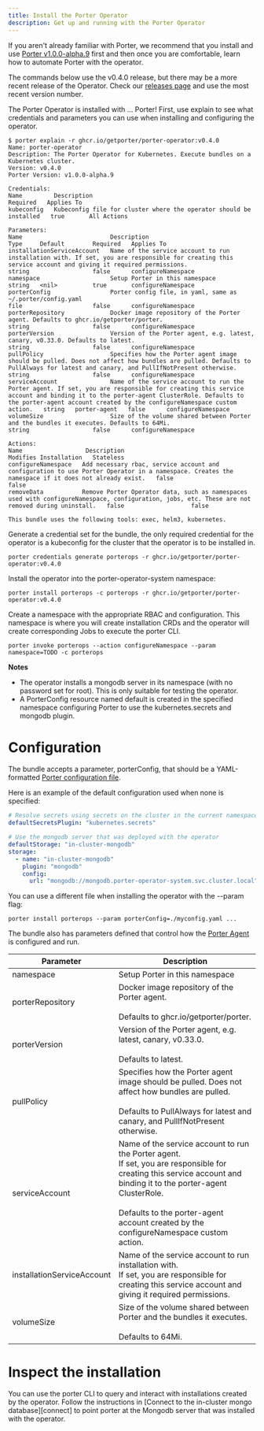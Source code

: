 ```yaml
---
title: Install the Porter Operator
description: Get up and running with the Porter Operator
---
```


If you aren't already familiar with Porter, we recommend that you install and use [Porter v1.0.0-alpha.9][install-porter] first and then once you are comfortable, learn how to automate Porter with the operator.

The commands below use the v0.4.0 release, but there may be a more recent release of the Operator.
Check our [releases page](https://github.com/getporter/operator/releases) and use the most recent version number.

The Porter Operator is installed with ... Porter!
First, use explain to see what credentials and parameters you can use when installing and configuring the operator.

```
$ porter explain -r ghcr.io/getporter/porter-operator:v0.4.0
Name: porter-operator
Description: The Porter Operator for Kubernetes. Execute bundles on a Kubernetes cluster.
Version: v0.4.0
Porter Version: v1.0.0-alpha.9

Credentials:
Name         Description                                                          Required   Applies To
kubeconfig   Kubeconfig file for cluster where the operator should be installed   true       All Actions

Parameters:
Name                         Description                                                                                                                                                                                                                                                 Type     Default        Required   Applies To
installationServiceAccount   Name of the service account to run installation with. If set, you are responsible for creating this service account and giving it required permissions.                                                                                                     string                  false      configureNamespace
namespace                    Setup Porter in this namespace                                                                                                                                                                                                                              string   <nil>          true       configureNamespace
porterConfig                 Porter config file, in yaml, same as ~/.porter/config.yaml                                                                                                                                                                                                  file                    false      configureNamespace
porterRepository             Docker image repository of the Porter agent. Defaults to ghcr.io/getporter/porter.                                                                                                                                                                          string                  false      configureNamespace
porterVersion                Version of the Porter agent, e.g. latest, canary, v0.33.0. Defaults to latest.                                                                                                                                                                              string                  false      configureNamespace
pullPolicy                   Specifies how the Porter agent image should be pulled. Does not affect how bundles are pulled. Defaults to PullAlways for latest and canary, and PullIfNotPresent otherwise.                                                                                string                  false      configureNamespace
serviceAccount               Name of the service account to run the Porter agent. If set, you are responsible for creating this service account and binding it to the porter-agent ClusterRole. Defaults to the porter-agent account created by the configureNamespace custom action.   string   porter-agent   false      configureNamespace
volumeSize                   Size of the volume shared between Porter and the bundles it executes. Defaults to 64Mi.                                                                                                                                                                     string                  false      configureNamespace

Actions:
Name                  Description                                                                                                                                        Modifies Installation   Stateless
configureNamespace   Add necessary rbac, service account and configuration to use Porter Operator in a namespace. Creates the namespace if it does not already exist.   false                   false
removeData           Remove Porter Operator data, such as namespaces used with configureNamespace, configuration, jobs, etc. These are not removed during uninstall.   false                   false

This bundle uses the following tools: exec, helm3, kubernetes.
```

Generate a credential set for the bundle, the only required credential for the operator is a kubeconfig for the cluster that the operator is to be installed in.
```
porter credentials generate porterops -r ghcr.io/getporter/porter-operator:v0.4.0
```

Install the operator into the porter-operator-system namespace:
```
porter install porterops -c porterops -r ghcr.io/getporter/porter-operator:v0.4.0
```

Create a namespace with the appropriate RBAC and configuration. This namespace is where you will create installation CRDs and the operator will create corresponding Jobs to execute the porter CLI.

```
porter invoke porterops --action configureNamespace --param namespace=TODO -c porterops
```

**Notes**
* The operator installs a mongodb server in its namespace (with no password set for root). This is only
  suitable for testing the operator.
* A PorterConfig resource named default is created in the specified namespace configuring Porter to use
  the kubernetes.secrets and mongodb plugin.

# Configuration

The bundle accepts a parameter, porterConfig, that should be a YAML-formatted [Porter configuration file](/configuration/).

Here is an example of the default configuration used when none is specified:

```yaml
# Resolve secrets using secrets on the cluster in the current namespace.
defaultSecretsPlugin: "kubernetes.secrets"

# Use the mongodb server that was deployed with the operator
defaultStorage: "in-cluster-mongodb"
storage:
  - name: "in-cluster-mongodb"
    plugin: "mongodb"
    config:
      url: "mongodb://mongodb.porter-operator-system.svc.cluster.local"
```

You can use a different file when installing the operator with the \--param flag:

```
porter install porterops --param porterConfig=./myconfig.yaml ...
```

The bundle also has parameters defined that control how the [Porter Agent] is configured and run.

| Parameter  | Description  |
|---|---|
| namespace  | Setup Porter in this namespace  |
| porterRepository  | Docker image repository of the Porter agent.<br/><br/>Defaults to ghcr.io/getporter/porter.  |
| porterVersion  | Version of the Porter agent, e.g. latest, canary, v0.33.0.<br/><br/>Defaults to latest.  |
| pullPolicy  | Specifies how the Porter agent image should be pulled. Does not affect how bundles are pulled.<br/><br/>Defaults to PullAlways for latest and canary, and PullIfNotPresent otherwise.  |
| serviceAccount  | Name of the service account to run the Porter agent.<br/>If set, you are responsible for creating this service account and binding it to the porter-agent ClusterRole.<br/><br/>Defaults to the porter-agent account created by the configureNamespace custom action.  |
| installationServiceAccount  | Name of the service account to run installation with.<br/>If set, you are responsible for creating this service account and giving it required permissions.  |
| volumeSize  | Size of the volume shared between Porter and the bundles it executes.<br/><br/>Defaults to 64Mi.  |


# Inspect the installation

You can use the porter CLI to query and interact with installations created by the operator.
Follow the instructions in [Connect to the in-cluster mongo database][connect] to point porter at the Mongodb server that was installed with the operator.

[install-porter]: https://github.com/getporter/porter/releases?q=v1.0.0&expanded=true
[Porter Agent]: /operator/file-formats/#agent-config
